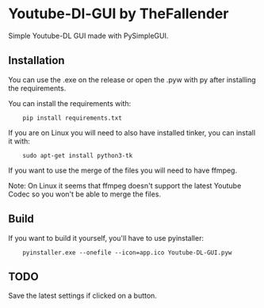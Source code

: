 # Youtube-Dl-GUI by TheFallender
Simple Youtube-DL GUI made with PySimpleGUI.

## Installation
You can use the .exe on the release or open the .pyw with py after installing the requirements.

You can install the requirements with:
```
    pip install requirements.txt
```
If you are on Linux you will need to also have installed tinker, you can install it with: 
```
    sudo apt-get install python3-tk
```

If you want to use the merge of the files you will need to have ffmpeg.

Note: On Linux it seems that ffmpeg doesn't support the latest Youtube Codec so you won't be able to merge the files.

## Build
If you want to build it yourself, you'll have to use pyinstaller:
```
    pyinstaller.exe --onefile --icon=app.ico Youtube-DL-GUI.pyw
```


## TODO
Save the latest settings if clicked on a button.
